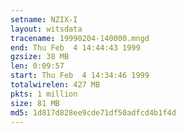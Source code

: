 ```yaml
---
setname: NZIX-I
layout: witsdata
tracename: 19990204-140000.mngd
end: Thu Feb  4 14:44:43 1999
gzsize: 38 MB
len: 0:09:57
start: Thu Feb  4 14:34:46 1999
totalwirelen: 427 MB
pkts: 1 million
size: 81 MB
md5: 1d817d828ee9cde71df50adfcd4b1f4d
---
```

